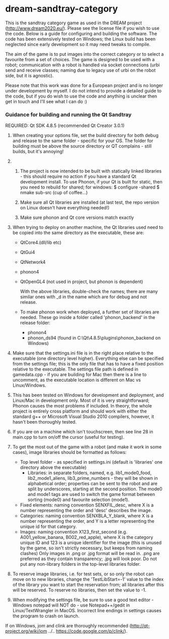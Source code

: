 # dream-sandtray-category

This is the sandtray category game as used in the DREAM project (http://www.dream2020.eu/). Please see the license file if you wish to use the code. Below is a guide for configuring and building the software. The code has been extensively tested on Windows; the Linux build has been neglected since early development so it may need tweaks to compile.

The aim of the game is to put images into the correct category or to select a favourite from a set of choices. The game is designed to be used with a robot; communication with a robot is handled via socket connections (urbi send and receive classes; naming due to legacy use of urbi on the robot side, but it is agnostic).

Please note that this work was done for a European project and is no longer under development by myself. I do not intend to provide a detailed guide to the code, but if you do wish to use the code and anything is unclear then get in touch and I'll see what I can do :)

### Guidance for building and running the Qt Sandtray

REQUIRED: Qt SDK 4.8.5 (recommended Qt Creator 3.0.1)

1. When creating your options file, set the build directory for both debug and release to the same folder - specific for your OS. The folder for building must be above the source directory or QT complains - still builds, but it's annoying!

2. 
   1. The project is now intended to be built with statically linked libraries - this should require no action if you have a standard Qt development install. To use Phonon, if your Qt is built for static, then you need to rebuild for shared; for windows:
      $ configure -shared
      $ nmake sub-src
      (cup of coffee...)

   2. Make sure all Qt libraries are installed (at last test, the repo version on Linux doesn't have everything needed!)

   3. Make sure phonon and Qt core versions match exactly

3. When trying to deploy on another machine, the Qt libraries used need to be copied into the same directory as the executable, these are:

   - QtCore4.(dll/lib etc)

   - QtGui4

   - QtNetwork4

   - phonon4

   - QtOpenGL4 (not used in project, but phonon is dependent)

     With the above libraries, double-check the names; there are many similar ones with _d in the name which are for debug and not release.

   - To make phonon work when deployed, a further set of libraries are needed. These go inside a folder called 'phonon_backend' in the release folder:

     - phonon4
     - phonon_ds94 (found in C:\Qt\4.8.5\plugins\phonon_backend on Windows)


4. Make sure that the settings.ini file is in the right place relative to the executable (one directory level higher).  Everything else can be specified from the settings file; this is the only file that has to have a fixed position relative to the executable. The settings file path is defined in gamedata.cpp - if you are building for Mac then there is a line to uncomment, as the executable location is different on Mac vs Linux/Windows.

5. This has been tested on Windows for development and deployment, and Linux/Mac in development only. Most of it is very straightforward; Phonon causes the most problems if included. In theory, the whole project is entirely cross platform and should work with either the standard g++ or Microsoft Visual Studio 2010 compilers, however, it hasn't been thoroughly tested.

6. If you are on a machine which isn't touchscreen, then see line 28 in main.cpp to turn on/off the cursor (useful for testing).

7. To get the most out of the game with a robot (and make it work in some cases), image libraries should be formatted as follows:
   - Top level folder - as specified in settings.ini (default is 'libraries' one directory above the executable)
     - Libraries: in separate folders, named, e.g. lib1_mode0_food, lib2_mode1_aliens, lib3_prime_numbers - they will be shown in alphabetical order; properties can be sent to the robot and are split by underscores, starting at the second position. The mode0 and mode1 tags are used to switch the game format between sorting (mode0) and favourite selection (mode1).
   - Fixed elements: naming convention SENXFIL_desc, where X is a number representing the order and 'desc' describes the image.
   - Categories: naming convention SENXBLA_Y_blank, where X is a number representing the order, and Y is a letter representing the unique id for that category.
   - Images: naming convention X123_first_second (e.g. A001_yellow_banana, B002_red_apple), where X is the category unique ID and 123 is a unique identifier for the image (this is unused by the game, so isn't strictly necessary, but keeps from naming clashes)
     Only images in .png or .jpg format will be read in. .png are preferred as they contain transparency; .jpg will look poor.
     Do not put any non-library folders in the top-level libraries folder.

8. To reserve image libraries, i.e. for test sets, or so only the robot can move on to new libraries, change the 'TestLibStart=-1' value to the index of the library you want to start the reservation from; all libraries after this will be reserved.
   To reserve no libraries, then set the value to -1.

9. When modifying the settings file, be sure to use a good text editor - Windows notepad will NOT do - use Notepad++/gedit in Linux/TextWrangler in MacOS. Incorrect line endings in settings causes the program to crash on launch.

If on Windows, jom and clink are thoroughly recommended (http://qt-project.org/wiki/jom ../.. https://code.google.com/p/clink/).
